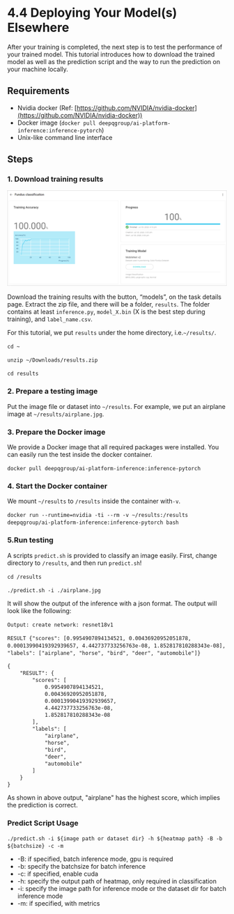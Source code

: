 # 4.4 Deploying Your Model(s) Elsewhere

After your training is completed, the next step is to test the performance of your trained model. This tutorial introduces how to download the trained model as well as the prediction script and the way to run the prediction on your machine locally.

## Requirements

* Nvidia docker (Ref: [https://github.com/NVIDIA/nvidia-docker](https://github.com/NVIDIA/nvidia-docker))
* Docker image (`docker pull deepqgroup/ai-platform-inference:inference-pytorch`)
* Unix-like command line interface

## Steps

### 1. Download training results

![](../.gitbook/assets/con-4-4-1.png)

Download the training results with the button, “models”, on the task details page. Extract the zip file, and there will be a folder, `results`. The folder contains at least `inference.py`, `model_X.bin` (X is the best step during training), and `label_name.csv`.

For this tutorial, we put `results` under the home directory, i.e.`~/results/`.

`cd ~`

`unzip ~/Downloads/results.zip`

`cd results`

### 2. Prepare a testing image

Put the image file or dataset into `~/results`. For example, we put an airplane image at `~/results/airplane.jpg`.

### 3. Prepare the Docker image

We provide a Docker image that all required packages were installed. You can easily run the test inside the docker container.

`docker pull deepqgroup/ai-platform-inference:inference-pytorch`

### 4. Start the Docker container

We mount `~/results` to `/results` inside the container with`-v`.

`docker run --runtime=nvidia -ti --rm -v ~/results:/results deepqgroup/ai-platform-inference:inference-pytorch bash`

### 5.Run testing

A scripts `predict.sh` is provided to classify an image easily. First, change directory to `/results`, and then run `predict.sh`!

`cd /results`

`./predict.sh -i ./airplane.jpg`

It will show the output of the inference with a json format. The output will look like the following:

`Output: create network: resnet18v1`

`RESULT {"scores": [0.9954907894134521, 0.00436920952051878, 0.00013990419392939657, 4.442737733256763e-08, 1.852817810288343e-08], "labels": ["airplane", "horse", "bird", "deer", "automobile"]}`

```
{
    "RESULT": {
        "scores": [
            0.9954907894134521, 
            0.00436920952051878, 
            0.00013990419392939657, 
            4.442737733256763e-08, 
            1.852817810288343e-08
        ], 
        "labels": [
            "airplane", 
            "horse", 
            "bird", 
            "deer", 
            "automobile"
        ]
    }
}
```

As shown in above output, "airplane" has the highest score, which implies the prediction is correct.

### Predict Script Usage

`./predict.sh -i ${image path or dataset dir} -h ${heatmap path} -B -b ${batchsize} -c -m`

* \-B: if specified, batch inference mode, gpu is required
* \-b: specify the batchsize for batch inference
* \-c: if specified, enable cuda
* \-h: specify the output path of heatmap, only required in classification
* \-i: specify the image path for inference mode or the dataset dir for batch inference mode
* \-m: if specified, with metrics
